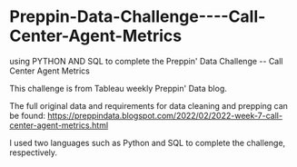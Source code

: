 # Preppin-Data-Challenge----Call-Center-Agent-Metrics
using PYTHON AND SQL to complete the Preppin' Data Challenge -- Call Center Agent Metrics

This challenge is from Tableau weekly Preppin' Data blog.

The full original data and requirements for data cleaning and prepping can be found:
https://preppindata.blogspot.com/2022/02/2022-week-7-call-center-agent-metrics.html


I used two languages such as Python and SQL to complete the challenge, respectively.
